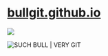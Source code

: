 [bullgit.github.io](http://bullg.it "Go to bullgit")
=================
![](http://img.shields.io/such%20bull/very%20git.png?color=blue)

![SUCH BULL | VERY GIT](http://cdn.memegenerator.net/instances/500x/43689240.jpg)
